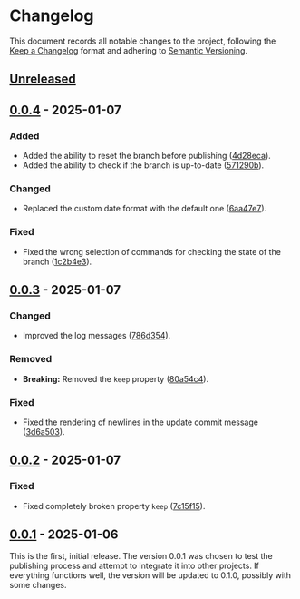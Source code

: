 # Changelog

This document records all notable changes to the project, following the [Keep a Changelog] format and adhering to [Semantic Versioning].

## [Unreleased]

## [0.0.4] - 2025-01-07

### Added

- Added the ability to reset the branch before publishing ([4d28eca]).
- Added the ability to check if the branch is up-to-date ([571290b]).

### Changed

- Replaced the custom date format with the default one ([6aa47e7]).

### Fixed

- Fixed the wrong selection of commands for checking the state of the branch ([1c2b4e3]).

## [0.0.3] - 2025-01-07

### Changed

- Improved the log messages ([786d354]).

### Removed

- **Breaking:** Removed the `keep` property ([80a54c4]).

### Fixed

- Fixed the rendering of newlines in the update commit message ([3d6a503]).

## [0.0.2] - 2025-01-07

### Fixed

- Fixed completely broken property `keep` ([7c15f15]).

## [0.0.1] - 2025-01-06

This is the first, initial release. The version 0.0.1 was chosen to test the publishing process and attempt to integrate it into other projects. If everything functions well, the version will be updated to 0.1.0, possibly with some changes.

<!-- Footnotes -->

[Unreleased]: https://github.com/vanyauhalin/action-gh-pages/compare/v0.0.4...HEAD/
[0.0.4]: https://github.com/vanyauhalin/action-gh-pages/releases/tag/v0.0.4/
[0.0.3]: https://github.com/vanyauhalin/action-gh-pages/releases/tag/v0.0.3/
[0.0.2]: https://github.com/vanyauhalin/action-gh-pages/releases/tag/v0.0.2/
[0.0.1]: https://github.com/vanyauhalin/action-gh-pages/releases/tag/v0.0.1/

[6aa47e7]: https://github.com/vanyauhalin/action-gh-pages/commit/6aa47e76c4a562e39326da64d95136c972556140/
[4d28eca]: https://github.com/vanyauhalin/action-gh-pages/commit/4d28eca471fb159a3adff9133e3528e96d8b3221/
[571290b]: https://github.com/vanyauhalin/action-gh-pages/commit/571290b19dfb3a060fb07057bc5ebacd037167f1/
[1c2b4e3]: https://github.com/vanyauhalin/action-gh-pages/commit/1c2b4e3031b9998429e555c6a0223fa7bdf69678/
[80a54c4]: https://github.com/vanyauhalin/action-gh-pages/commit/80a54c4f91ff5ee1456ba234bfb092068a62e6e1/
[3d6a503]: https://github.com/vanyauhalin/action-gh-pages/commit/3d6a503c114c65d31c9eac42879bfb2797e299a5/
[786d354]: https://github.com/vanyauhalin/action-gh-pages/commit/786d354525b1661a94c5e00dec6ad720ab2ee652/
[7c15f15]: https://github.com/vanyauhalin/action-gh-pages/commit/7c15f15fb17d6a309bf687f701a9e7541bea3826/

[Keep a Changelog]: https://keepachangelog.com/en/1.1.0/
[Semantic Versioning]: https://semver.org/spec/v2.0.0.html
